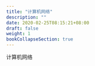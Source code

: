 ```yaml
---
title: "计算机网络"
description: ""
date: 2020-02-25T08:15:21+08:00
draft: false
weight: 1
bookCollapseSection: true
---
```

计算机网络
